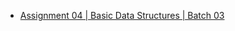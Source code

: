 - [Assignment 04 | Basic Data Structures | Batch 03](https://www.hackerrank.com/contests/assignment-04-a-basic-data-structures-a-batch-03/challenges)